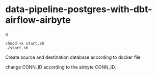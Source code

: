 # data-pipeline-postgres-with-dbt-airflow-airbyte

o
```
chmod +x start.sh
./start.sh
```

Create source and destination database according to docker file 

change CONN_ID according to the airbyte CONN_ID.